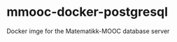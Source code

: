 mmooc-docker-postgresql
=======================

Docker imge for the Matematikk-MOOC database server
